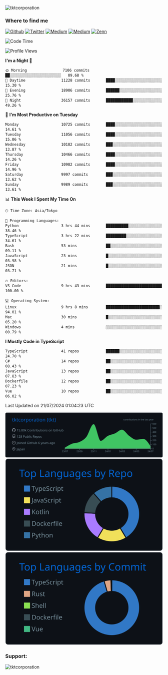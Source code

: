 <p align="left"> <img src="https://komarev.com/ghpvc/?username=tktcorporation&label=Profile%20views&color=0e75b6&style=flat" alt="tktcorporation" /> </p>

<h3>Where to find me</h3>
<p>
<a href="https://github.com/tktcorporation" target="_blank"><img alt="Github" src="https://img.shields.io/badge/GitHub-%2312100E.svg?&style=for-the-badge&logo=Github&logoColor=white" /></a>
<a href="https://twitter.com/tktcorporation" target="_blank"><img alt="Twitter" src="https://img.shields.io/badge/twitter-%231DA1F2.svg?&style=for-the-badge&logo=twitter&logoColor=white" /></a>
<a href="https://www.linkedin.com/in/tktcorporation" target="_blank"><img alt="Medium" src="https://img.shields.io/badge/linkdin-0a66c2.svg?&style=for-the-badge&logo=linkedin&logoColor=white" /></a>
<a href="https://qiita.com/tktcorporation" target="_blank"><img alt="Medium" src="https://img.shields.io/badge/qiita-55C500.svg?&style=for-the-badge&logo=qiita&logoColor=white" /></a>
<a href="https://zenn.dev/tktcorporation" target="_blank"><img alt="Zenn" src="https://img.shields.io/badge/Zenn-3EA8FF.svg?&style=for-the-badge&logo=Zenn&logoColor=white" /></a>
</p>
  
<!--START_SECTION:waka-->
![Code Time](http://img.shields.io/badge/Code%20Time-1%2C614%20hrs%2013%20mins-blue)

![Profile Views](http://img.shields.io/badge/Profile%20Views-0-blue)

**I'm a Night 🦉** 

```text
🌞 Morning                7106 commits        ██░░░░░░░░░░░░░░░░░░░░░░░   09.68 % 
🌆 Daytime                11228 commits       ████░░░░░░░░░░░░░░░░░░░░░   15.30 % 
🌃 Evening                18906 commits       ██████░░░░░░░░░░░░░░░░░░░   25.76 % 
🌙 Night                  36157 commits       ████████████░░░░░░░░░░░░░   49.26 % 
```
📅 **I'm Most Productive on Tuesday** 

```text
Monday                   10725 commits       ████░░░░░░░░░░░░░░░░░░░░░   14.61 % 
Tuesday                  11056 commits       ████░░░░░░░░░░░░░░░░░░░░░   15.06 % 
Wednesday                10182 commits       ███░░░░░░░░░░░░░░░░░░░░░░   13.87 % 
Thursday                 10466 commits       ████░░░░░░░░░░░░░░░░░░░░░   14.26 % 
Friday                   10982 commits       ████░░░░░░░░░░░░░░░░░░░░░   14.96 % 
Saturday                 9997 commits        ███░░░░░░░░░░░░░░░░░░░░░░   13.62 % 
Sunday                   9989 commits        ███░░░░░░░░░░░░░░░░░░░░░░   13.61 % 
```


📊 **This Week I Spent My Time On** 

```text
🕑︎ Time Zone: Asia/Tokyo

💬 Programming Languages: 
Python                   3 hrs 44 mins       ██████████░░░░░░░░░░░░░░░   38.46 % 
TypeScript               3 hrs 22 mins       █████████░░░░░░░░░░░░░░░░   34.61 % 
Bash                     53 mins             ██░░░░░░░░░░░░░░░░░░░░░░░   09.11 % 
JavaScript               23 mins             █░░░░░░░░░░░░░░░░░░░░░░░░   03.98 % 
JSON                     21 mins             █░░░░░░░░░░░░░░░░░░░░░░░░   03.71 % 

🔥 Editors: 
VS Code                  9 hrs 43 mins       █████████████████████████   100.00 % 

💻 Operating System: 
Linux                    9 hrs 8 mins        ████████████████████████░   94.01 % 
Mac                      30 mins             █░░░░░░░░░░░░░░░░░░░░░░░░   05.20 % 
Windows                  4 mins              ░░░░░░░░░░░░░░░░░░░░░░░░░   00.79 % 
```

**I Mostly Code in TypeScript** 

```text
TypeScript               41 repos            ██████░░░░░░░░░░░░░░░░░░░   24.70 % 
C#                       14 repos            ██░░░░░░░░░░░░░░░░░░░░░░░   08.43 % 
JavaScript               13 repos            ██░░░░░░░░░░░░░░░░░░░░░░░   07.83 % 
Dockerfile               12 repos            ██░░░░░░░░░░░░░░░░░░░░░░░   07.23 % 
Vue                      10 repos            ██░░░░░░░░░░░░░░░░░░░░░░░   06.02 % 
```




 Last Updated on 21/07/2024 01:04:23 UTC
<!--END_SECTION:waka-->

[![](https://raw.githubusercontent.com/tktcorporation/tktcorporation/master/profile-summary-card-output/github_dark/0-profile-details.svg)](https://github.com/vn7n24fzkq/github-profile-summary-cards)
[![](https://raw.githubusercontent.com/tktcorporation/tktcorporation/master/profile-summary-card-output/github_dark/1-repos-per-language.svg)](https://github.com/vn7n24fzkq/github-profile-summary-cards) [![](https://raw.githubusercontent.com/tktcorporation/tktcorporation/master/profile-summary-card-output/github_dark/2-most-commit-language.svg)](https://github.com/vn7n24fzkq/github-profile-summary-cards)

<h3 align="left">Support:</h3>
<p><a href="https://www.buymeacoffee.com/tktcorporation"> <img align="left" src="https://cdn.buymeacoffee.com/buttons/v2/default-yellow.png" height="50" width="210" alt="tktcorporation" /></a></p><br><br>
